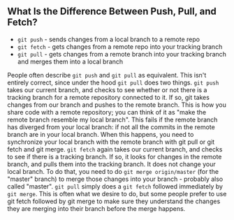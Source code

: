 ## What Is the Difference Between Push, Pull, and Fetch?

- `git push` - sends changes from a local branch to a remote repo
- `git fetch` - gets changes from a remote repo into your tracking branch
- `git pull` - gets changes from a remote branch into your tracking branch and merges them into a local branch

People often describe `git push` and `git pull` as equivalent. This isn't entirely correct, since under the hood `git pull` does two things. `git push` takes our current branch, and checks to see whether or not there is a tracking branch for a remote repository connected to it. If so, git takes changes from our branch and pushes to the remote branch. This is how you share code with a remote repository; you can think of it as "make the remote branch resemble my local branch". This fails if the remote branch has diverged from your local branch: if not all the commits in the remote branch are in your local branch. When this happens, you need to synchronize your local branch with the remote branch with git pull or git fetch and git merge. `git fetch` again takes our current branch, and checks to see if there is a tracking branch. If so, it looks for changes in the remote branch, and pulls them into the tracking branch. It does not change your local branch. To do that, you need to do `git merge origin/master` (for the "master" branch) to merge those changes into your branch - probably also called "master". `git pull` simply does a `git fetch` followed immediately by `git merge`. This is often what we desire to do, but some people prefer to use git fetch followed by git merge to make sure they understand the changes they are merging into their branch before the merge happens.